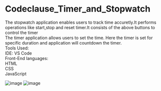 # Codeclause_Timer_and_Stopwatch
The stopwatch application enables users to track time accuretly.It performs operations like start,stop and reset timer.It consists of the above buttons to control the timer</br>
The timer application allows users to set the time. Here the timer is set for specific duration and application will countdown the timer.</br>
Tools Used: </br>
IDE: VS Code</br>
Front-End languages:</br>
HTML</br>
CSS</br>
JavaScript</br>

![image](https://user-images.githubusercontent.com/75802617/235354193-fa01a3e1-65e4-4e68-8130-76efd575f9e4.png)
![image](https://user-images.githubusercontent.com/75802617/235354213-606a44b9-9689-43fa-91cf-b495c4239bc3.png)
